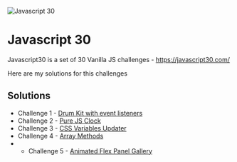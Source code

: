 
![Javascript 30](https://camo.githubusercontent.com/07ca65497065dd926bd889c53b7b7652f8ef3cbc4320739cf7ebed3c4d34cb2d/68747470733a2f2f6a61766173637269707433302e636f6d2f696d616765732f4a53332d736f6369616c2d73686172652e706e67)

# Javascript 30

Javascript30 is a set of 30 Vanilla JS challenges - https://javascript30.com/

Here are my solutions for this challenges


## Solutions
- Challenge 1 - [Drum Kit with event listeners](https://emilianog94.github.io/javascript30/ej1/index.html)
- Challenge 2 - [Pure JS Clock](https://emilianog94.github.io/javascript30/ej2/index.html)
- Challenge 3 - [CSS Variables Updater](https://emilianog94.github.io/javascript30/ej3/index.html)
- Challenge 4 - [Array Methods](https://emilianog94.github.io/javascript30/ej4/index.html)
- - Challenge 5 - [Animated Flex Panel Gallery](https://emilianog94.github.io/javascript30/ej5/index.html)